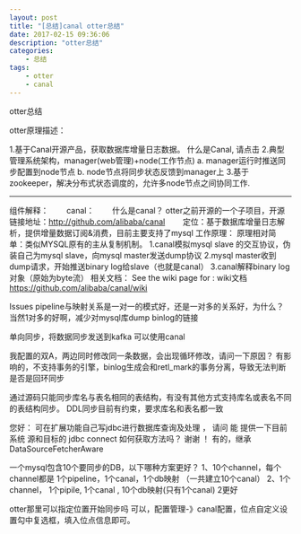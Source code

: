 ```yaml
---
layout: post
title: "[总结]canal otter总结"
date: 2017-02-15 09:36:06 
description: "otter总结"
categories: 
    - 总结
tags:
    - otter
    - canal
---
```


otter总结

<!--more-->

otter原理描述：

 
1.基于Canal开源产品，获取数据库增量日志数据。 什么是Canal, 请点击
2.典型管理系统架构，manager(web管理)+node(工作节点)
     a. manager运行时推送同步配置到node节点
     b. node节点将同步状态反馈到manager上
3.基于zookeeper，解决分布式状态调度的，允许多node节点之间协同工作.

---------------
组件解释：
　　canal：
　　什么是canal？  otter之前开源的一个子项目，开源链接地址：http://github.com/alibaba/canal
　　定位：基于数据库增量日志解析，提供增量数据订阅&消费，目前主要支持了mysql
          工作原理：
          原理相对简单：类似MYSQL原有的主从复制机制。
          1.canal模拟mysql slave 的交互协议，伪装自己为mysql slave，向mysql master发送dump协议
          2.mysql master收到dump请求，开始推送binary log给slave（也就是canal）
          3.canal解释binary log 对象（原始为byte流）
          相关文档：
          See the wiki page for : wiki文档  https://github.com/alibaba/canal/wiki
          
          
          
          
          
     
 Issues
 pipeline与映射关系是一对一的模式好，还是一对多的关系好，为什么？
 当然1对多的好啊，减少对mysql库dump binlog的链接
 
 单向同步，将数据同步发送到kafka
 可以使用canal
 
 我配置的双A，两边同时修改同一条数据，会出现循环修改，请问一下原因？
 有影响的，不支持事务的引擎，binlog生成会和retl_mark的事务分离，导致无法判断是否是回环同步
 
 通过源码只能同步库名与表名相同的表结构，有没有其他方式支持库名或表名不同的表结构同步。
 DDL同步目前有约束，要求库名和表名都一致
 
 您好： 可在扩展功能自己写jdbc进行数据库查询及处理 ， 请问 能 提供一下目前系统 源和目标的 jdbc connect 如何获取方法吗？ 谢谢 ！
 有的，继承DataSourceFetcherAware
 
 一个mysql包含10个要同步的DB，以下哪种方案更好？
 1、10个channel，每个channel都是 1个pipeline，1个canal，1个db映射 （一共建立10个canal）
 2、1个channel， 1个pipile, 1个canal , 10个db映射(只有1个canal)
 2更好
 
 otter那里可以指定位置开始同步吗
 可以，配置管理-》canal配置，位点自定义设置勾中复选框，填入位点信息即可。